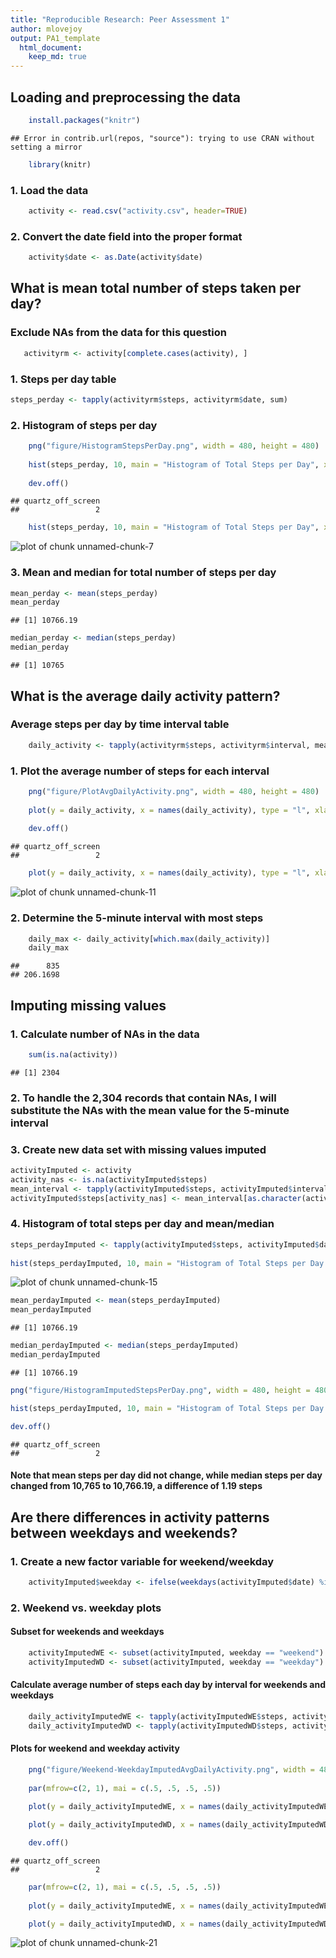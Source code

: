 ```yaml
---
title: "Reproducible Research: Peer Assessment 1"
author: mlovejoy
output: PA1_template
  html_document: 
    keep_md: true
---
```



## Loading and preprocessing the data

```r
    install.packages("knitr")
```

```
## Error in contrib.url(repos, "source"): trying to use CRAN without setting a mirror
```

```r
    library(knitr)
```
### 1. Load the data

```r
    activity <- read.csv("activity.csv", header=TRUE)
```
### 2. Convert the date field into the proper format

```r
    activity$date <- as.Date(activity$date)
```
## What is mean total number of steps taken per day?

### Exclude NAs from the data for this question

```r
   activityrm <- activity[complete.cases(activity), ]
```
### 1. Steps per day table

```r
steps_perday <- tapply(activityrm$steps, activityrm$date, sum)
```
### 2. Histogram of steps per day

```r
    png("figure/HistogramStepsPerDay.png", width = 480, height = 480)
    
    hist(steps_perday, 10, main = "Histogram of Total Steps per Day", xlab = "Number of Steps")
    
    dev.off()
```

```
## quartz_off_screen 
##                 2
```


```r
    hist(steps_perday, 10, main = "Histogram of Total Steps per Day", xlab = "Number of Steps")
```

![plot of chunk unnamed-chunk-7](figure/unnamed-chunk-7-1.png)

### 3. Mean and median for total number of steps per day

```r
mean_perday <- mean(steps_perday)
mean_perday
```

```
## [1] 10766.19
```

```r
median_perday <- median(steps_perday)
median_perday
```

```
## [1] 10765
```
## What is the average daily activity pattern?

### Average steps per day by time interval table

```r
    daily_activity <- tapply(activityrm$steps, activityrm$interval, mean)
```
### 1. Plot the average number of steps for each interval

```r
    png("figure/PlotAvgDailyActivity.png", width = 480, height = 480)
    
    plot(y = daily_activity, x = names(daily_activity), type = "l", xlab = "5-Minute Interval", ylab = "Average Number of Steps", main = "Average Daily Activity Pattern")
    
    dev.off()
```

```
## quartz_off_screen 
##                 2
```


```r
    plot(y = daily_activity, x = names(daily_activity), type = "l", xlab = "5-Minute Interval", ylab = "Average Number of Steps", main = "Average Daily Activity Pattern")
```

![plot of chunk unnamed-chunk-11](figure/unnamed-chunk-11-1.png)
### 2. Determine the 5-minute interval with most steps

```r
    daily_max <- daily_activity[which.max(daily_activity)]
    daily_max
```

```
##      835 
## 206.1698
```
## Imputing missing values

### 1. Calculate number of NAs in the data

```r
    sum(is.na(activity))
```

```
## [1] 2304
```
### 2. To handle the 2,304 records that contain NAs, I will substitute the NAs with the mean value for the 5-minute interval

### 3. Create new data set with missing values imputed

```r
activityImputed <- activity
activity_nas <- is.na(activityImputed$steps)
mean_interval <- tapply(activityImputed$steps, activityImputed$interval, mean, na.rm=TRUE, simplify=TRUE)
activityImputed$steps[activity_nas] <- mean_interval[as.character(activityImputed$interval[activity_nas])]
```

### 4. Histogram of total steps per day and mean/median

```r
steps_perdayImputed <- tapply(activityImputed$steps, activityImputed$date, sum)
    
hist(steps_perdayImputed, 10, main = "Histogram of Total Steps per Day (With Imputed Values)", xlab = "Number of Steps")
```

![plot of chunk unnamed-chunk-15](figure/unnamed-chunk-15-1.png)

```r
mean_perdayImputed <- mean(steps_perdayImputed)
mean_perdayImputed
```

```
## [1] 10766.19
```

```r
median_perdayImputed <- median(steps_perdayImputed)
median_perdayImputed
```

```
## [1] 10766.19
```


```r
png("figure/HistogramImputedStepsPerDay.png", width = 480, height = 480)

hist(steps_perdayImputed, 10, main = "Histogram of Total Steps per Day (With Imputed Values)", xlab = "Number of Steps")

dev.off()
```

```
## quartz_off_screen 
##                 2
```

#### Note that mean steps per day did not change, while median steps per day changed from 10,765 to 10,766.19, a difference of 1.19 steps

## Are there differences in activity patterns between weekdays and weekends?

### 1. Create a new factor variable for weekend/weekday

```r
    activityImputed$weekday <- ifelse(weekdays(activityImputed$date) %in% c('Saturday', 'Sunday'), 'weekend', 'weekday')
```
### 2. Weekend vs. weekday plots

#### Subset for weekends and weekdays

```r
    activityImputedWE <- subset(activityImputed, weekday == "weekend")
    activityImputedWD <- subset(activityImputed, weekday == "weekday")
```
#### Calculate average number of steps each day by interval for weekends and weekdays

```r
    daily_activityImputedWE <- tapply(activityImputedWE$steps, activityImputedWE$interval, mean)
    daily_activityImputedWD <- tapply(activityImputedWD$steps, activityImputedWD$interval, mean)
```
#### Plots for weekend and weekday activity

```r
    png("figure/Weekend-WeekdayImputedAvgDailyActivity.png", width = 480, height = 480)
    
    par(mfrow=c(2, 1), mai = c(.5, .5, .5, .5))
    
    plot(y = daily_activityImputedWE, x = names(daily_activityImputedWE), type = "l", xlab = NA, ylab = "Average Number of Steps", main = "Average Daily Activity Pattern - Weekends")

    plot(y = daily_activityImputedWD, x = names(daily_activityImputedWD), type = "l", xlab = "5-Minute Interval", ylab = "Average Number of Steps", main = "Average Daily Activity Pattern - Weekdays")

    dev.off()
```

```
## quartz_off_screen 
##                 2
```


```r
    par(mfrow=c(2, 1), mai = c(.5, .5, .5, .5))
    
    plot(y = daily_activityImputedWE, x = names(daily_activityImputedWE), type = "l", xlab = NA, ylab = "Average Number of Steps", main = "Average Daily Activity Pattern - Weekends")

    plot(y = daily_activityImputedWD, x = names(daily_activityImputedWD), type = "l", xlab = "5-Minute Interval", ylab = "Average Number of Steps", main = "Average Daily Activity Pattern - Weekdays")
```

![plot of chunk unnamed-chunk-21](figure/unnamed-chunk-21-1.png)
